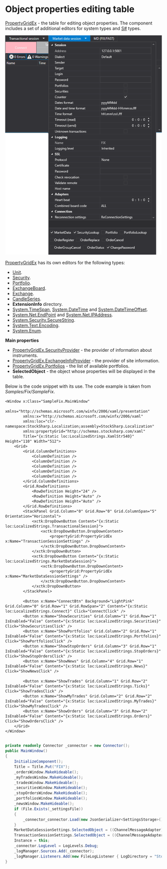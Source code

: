 # Object properties editing table

[PropertyGridEx](xref:StockSharp.Xaml.PropertyGrid.PropertyGridEx) \- the table for editing object properties. The component includes a set of additional editors for system types and [S\#](StockSharpAbout.md) types. 

![GUI PropertyDataGridEx](../images/GUI_PropertyDataGridEx.png)

[PropertyGridEx](xref:StockSharp.Xaml.PropertyGrid.PropertyGridEx) has its own editors for the following types: 

- [Unit](xref:StockSharp.Messages.Unit). 
- [Security](xref:StockSharp.BusinessEntities.Security). 
- [Portfolio](xref:StockSharp.BusinessEntities.Portfolio). 
- [ExchangeBoard](xref:StockSharp.BusinessEntities.ExchangeBoard). 
- [Exchange](xref:StockSharp.BusinessEntities.Exchange). 
- [CandleSeries](xref:StockSharp.Algo.Candles.CandleSeries). 
- **ExtensionInfo** directory. 
- [System.TimeSpan](xref:System.TimeSpan), [System.DateTime](xref:System.DateTime) and [System.DateTimeOffset](xref:System.DateTimeOffset). 
- [System.Net.EndPoint](xref:System.Net.EndPoint) and [System.Net.IPAddress](xref:System.Net.IPAddress). 
- [System.Security.SecureString](xref:System.Security.SecureString). 
- [System.Text.Encoding](xref:System.Text.Encoding). 
- [System.Enum](xref:System.Enum). 

**Main properties**

- [PropertyGridEx.SecurityProvider](xref:StockSharp.Xaml.PropertyGrid.PropertyGridEx.SecurityProvider) \- the provider of information about instruments. 
- [PropertyGridEx.ExchangeInfoProvider](xref:StockSharp.Xaml.PropertyGrid.PropertyGridEx.ExchangeInfoProvider) \- the provider of site information. 
- [PropertyGridEx.Portfolios](xref:StockSharp.Xaml.PropertyGrid.PropertyGridEx.Portfolios) \- the list of available portfolios. 
- **SelectedObject** \- the object whose properties will be displayed in the table. 

Below is the code snippet with its use. The code example is taken from *Samples\/Fix\/SampleFix*. 

```xaml
<Window x:Class="SampleFix.MainWindow"
		xmlns="http://schemas.microsoft.com/winfx/2006/xaml/presentation"
		xmlns:x="http://schemas.microsoft.com/winfx/2006/xaml"
		xmlns:loc="clr-namespace:StockSharp.Localization;assembly=StockSharp.Localization"
        xmlns:propertyGrid="http://schemas.stocksharp.com/xaml"
        Title="{x:Static loc:LocalizedStrings.XamlStr540}" Height="110" Width="512">
	<Grid>
		<Grid.ColumnDefinitions>
			<ColumnDefinition />
			<ColumnDefinition />
			<ColumnDefinition />
			<ColumnDefinition />
			<ColumnDefinition />
		</Grid.ColumnDefinitions>
		<Grid.RowDefinitions>
			<RowDefinition Height="24" />
			<RowDefinition Height="Auto" />
			<RowDefinition Height="Auto" />
		</Grid.RowDefinitions>
		<StackPanel Grid.Column="0" Grid.Row="0" Grid.ColumnSpan="5" Orientation="Horizontal">
			<xctk:DropDownButton Content="{x:Static loc:LocalizedStrings.TransactionalSession}">
				<xctk:DropDownButton.DropDownContent>
					<propertyGrid:PropertyGridEx x:Name="TransactionSessionSettings" />
				</xctk:DropDownButton.DropDownContent>
			</xctk:DropDownButton>
			<xctk:DropDownButton Content="{x:Static loc:LocalizedStrings.MarketDataSession}">
				<xctk:DropDownButton.DropDownContent>
					<propertyGrid:PropertyGridEx x:Name="MarketDataSessionSettings" />
				</xctk:DropDownButton.DropDownContent>
			</xctk:DropDownButton>
		</StackPanel>
		
		<Button x:Name="ConnectBtn" Background="LightPink" Grid.Column="0" Grid.Row="1" Grid.RowSpan="2" Content="{x:Static loc:LocalizedStrings.Connect}" Click="ConnectClick" />
		<Button x:Name="ShowSecurities" Grid.Column="1" Grid.Row="1" IsEnabled="False" Content="{x:Static loc:LocalizedStrings.Securities}" Click="ShowSecuritiesClick" />
		<Button x:Name="ShowPortfolios" Grid.Column="2" Grid.Row="1" IsEnabled="False" Content="{x:Static loc:LocalizedStrings.Portfolios}" Click="ShowPortfoliosClick" />
		<Button x:Name="ShowStopOrders" Grid.Column="3" Grid.Row="1" IsEnabled="False" Content="{x:Static loc:LocalizedStrings.StopOrders}" Click="ShowStopOrdersClick" />
		<Button x:Name="ShowNews" Grid.Column="4" Grid.Row="1" IsEnabled="False" Content="{x:Static loc:LocalizedStrings.News}" Click="ShowNewsClick" />
		
		<Button x:Name="ShowTrades" Grid.Column="1" Grid.Row="2" IsEnabled="False" Content="{x:Static loc:LocalizedStrings.Ticks}" Click="ShowTradesClick" />
		<Button x:Name="ShowMyTrades" Grid.Column="2" Grid.Row="2" IsEnabled="False" Content="{x:Static loc:LocalizedStrings.MyTrades}" Click="ShowMyTradesClick" />
		<Button x:Name="ShowOrders" Grid.Column="3" Grid.Row="2" IsEnabled="False" Content="{x:Static loc:LocalizedStrings.Orders}" Click="ShowOrdersClick" />
	</Grid>
</Window>
	  				
```
```cs
private readonly Connector _connector = new Connector();
public MainWindow()
{
	InitializeComponent();
	Title = Title.Put("FIX");
	_ordersWindow.MakeHideable();
	_myTradesWindow.MakeHideable();
	_tradesWindow.MakeHideable();
	_securitiesWindow.MakeHideable();
	_stopOrdersWindow.MakeHideable();
	_portfoliosWindow.MakeHideable();
	_newsWindow.MakeHideable();
	if (File.Exists(_settingsFile))
	{
		_connector_connector.Load(new JsonSerializer<SettingsStorage>().Deserialize(_settingsFile));
	}
	MarketDataSessionSettings.SelectedObject = ((ChannelMessageAdapter)_connector.MarketDataAdapter).InnerAdapter;
	TransactionSessionSettings.SelectedObject = ((ChannelMessageAdapter)_connector.TransactionAdapter).InnerAdapter;
	Instance = this;
	_connector.LogLevel = LogLevels.Debug;
	_logManager.Sources.Add(_connector);
	_logManager.Listeners.Add(new FileLogListener { LogDirectory = "StockSharp_Fix" });
}
	  				
```

